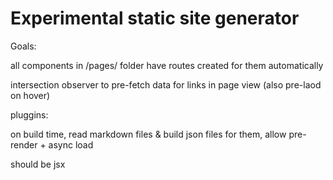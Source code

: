 # Experimental static site generator

Goals:  

all components in /pages/ folder have routes created for them automatically  

intersection observer to pre-fetch data for links in page view (also pre-laod on hover)  


pluggins:  

on build time, read markdown files & build json files for them, allow pre-render + async load  


<html> should be jsx  
  

